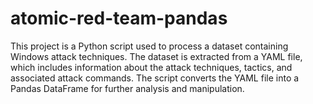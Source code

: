 # atomic-red-team-pandas
This project is a Python script used to process a dataset containing Windows attack techniques. The dataset is extracted from a YAML file, which includes information about the attack techniques, tactics, and associated attack commands. The script converts the YAML file into a Pandas DataFrame for further analysis and manipulation.
